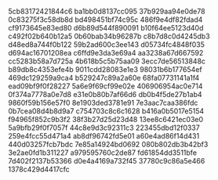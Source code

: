 5cb83172421844c6
ba1bb0d8137cc095
37b929aa94e0de78
0c83275f3c58db8d
bd498451bf74c95c
486f9e4df82fdad4
cf9173645e83ed80
d6b89d544f890091
b10f64ee5123d40d
c492f02b640b12a5
0b60bab34b96287b
c8b7d8c0d4245db3
d48ed8a744f0b122
59b2ad600c3ee143
d05734fc4848f035
d694ac16701208ea
c6ffd9e3da3e69a4
aa3238a67d667592
cc5283b58a7d725a
4b618b5c5b75aa09
3ecc7de56513848c
b89db8c4353efe4b
9011cdd28083e1e3
98031b6b177654ef
469dc129259a9ca4
b529247c89a2a60e
68fa07731141a1f4
ead09bf9f0f28227
5a6e9f69cf99e02e
406906954ac0e714
0f374a7778a0e7d8
e31e0b80b7af66d6
db0b4f5de27b1ab4
9860f59b156e57f0
8e1903ded3781e91
7e3aac7caa386fdc
0b7cea08d4b8d9a7
c754703c8c6c1628
b416a0b5017e5154
f94965f852c9b3f2
38f3b27d25d23d48
13ee8c6421ec03e0
5a9bfb29f0f7057f
44c8e9d3c92311c3
223455dbd12f0337
259e4fcc55d471a4
ab8df96742fd5e01
a60e4ad86f14d431
440d03257fcb7bdc
7e85a14924bd0692
080b802db3b42bf3
3e2ae0fd1b311227
a979595760c2de87
fd61854dd3511bfe
7d402f2137b53366
d0e4a4169a732f45
37780c9c86a5e466
1378c429d4417cfc
